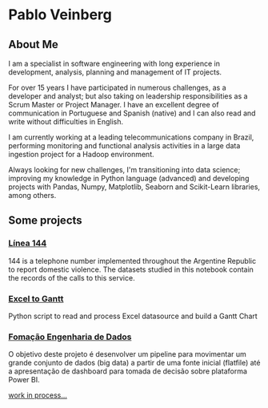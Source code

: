 # Pablo Veinberg

## About Me

I am a specialist in software engineering with long experience in development, analysis, planning and management of IT projects.

For over 15 years I have participated in numerous challenges, as a developer and analyst; but also taking on leadership responsibilities as a Scrum Master or Project Manager. I have an excellent degree of communication in Portuguese and Spanish (native) and I can also read and write without difficulties in English.

I am currently working at a leading telecommunications company in Brazil, performing monitoring and functional analysis activities in a large data ingestion project for a Hadoop environment.

Always looking for new challenges, I'm transitioning into data science; improving my knowledge in Python language (advanced) and developing projects with Pandas, Numpy, Matplotlib, Seaborn and Scikit-Learn libraries, among others.

## Some projects

### [Línea 144](https://github.com/pveinberg/linea-144)
144 is a telephone number implemented throughout the Argentine Republic to report domestic violence. The datasets studied in this notebook contain the records of the calls to this service.

### [Excel to Gantt](https://github.com/pveinberg/excel-to-gantt)
Python script to read and process Excel datasource and build a Gantt Chart

### [Fomação Engenharia de Dados](https://github.com/pveinberg/formacao-engenharia-dados/tree/develop)
O objetivo deste projeto é desenvolver um pipeline para movimentar um grande conjunto de dados (big data) a partir de uma fonte inicial (flatfile) até a apresentação de dashboard para tomada de decisão sobre plataforma Power BI.

[work in process...](#)
